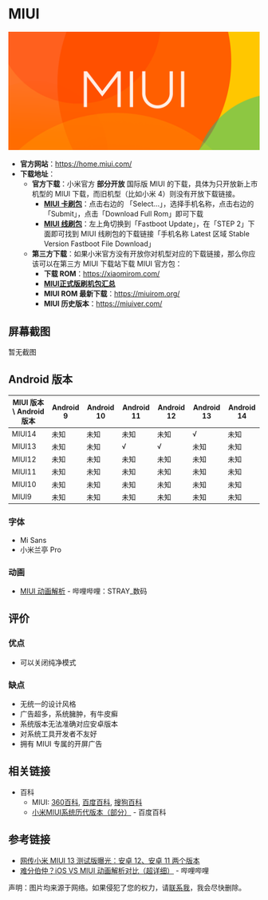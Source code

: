 # MIUI

<img class="banner-cover" src="./images/logo/miui.webp" alt="LOGO"/>

* **官方网站**：<https://home.miui.com/>
* **下载地址**：
  * **官方下载**：小米官方 **部分开放** 国际版 MIUI 的下载，具体为只开放新上市机型的 MIUI 下载，而旧机型（比如小米 4）则没有开放下载链接。
    * **[MIUI 卡刷包](https://new.c.mi.com/global/miuidownload/index)**：点击右边的 「Select...」，选择手机名称，点击右边的「Submit」，点击「Download Full Rom」即可下载
    * **[MIUI 线刷包](https://new.c.mi.com/global/miuidownload/detail/guide/1)**：左上角切换到「Fastboot Update」，在「STEP 2」下面即可找到 MIUI 线刷包的下载链接「手机名称 Latest 区域 Stable Version Fastboot File Download」
  * **第三方下载**：如果小米官方没有开放你对机型对应的下载链接，那么你应该可以在第三方 MIUI 下载站下载 MIUI 官方包：
    * **下载 ROM**：<https://xiaomirom.com/> <Badge type="tip" text="推荐" />
    * **[MIUI正式版刷机包汇总](https://xiaomishequ.feishu.cn/sheets/shtcnsRTbwSvpUsaei6B04ogI6Z)** <Badge type="tip" text="帖子汇总" />
    * **MIUI ROM 最新下载**：<https://miuirom.org/>
    * **MIUI 历史版本**：<https://miuiver.com/> <Badge type="warning" text="需要登录，安全性未知" />

## 屏幕截图

暂无截图

## Android 版本

| MIUI 版本 \ Android 版本 | Android 9 | Android 10 | Android 11 | Android 12 | Android 13 | Android 14 |
| ------------------------ | --------- | ---------- | ---------- | ---------- | ---------- | ---------- |
| MIUI14                   | 未知      | 未知       | 未知       | 未知       | √          | 未知       |
| MIUI13                   | 未知      | 未知       | √          | √          | 未知       | 未知       |
| MIUI12                   | 未知      | 未知       | 未知       | 未知       | 未知       | 未知       |
| MIUI11                   | 未知      | 未知       | 未知       | 未知       | 未知       | 未知       |
| MIUI10                   | 未知      | 未知       | 未知       | 未知       | 未知       | 未知       |
| MIUI9                    | 未知      | 未知       | 未知       | 未知       | 未知       | 未知       |

### 字体

* Mi Sans
* 小米兰亭 Pro

### 动画

* [MIUI 动画解析][animation] - 哔哩哔哩：STRAY_数码

## 评价

<Score :scoreList="scoreList" />

### 优点

* 可以关闭纯净模式

### 缺点

* 无统一的设计风格
* 广告超多，系统臃肿，有牛皮癣
* 系统版本无法准确对应安卓版本
* 对系统工具开发者不友好
* 拥有 MIUI 专属的开屏广告

## 相关链接

* 百科
  * MIUI: [360百科](https://baike.so.com/doc/5369087-5604931.html), [百度百科](https://baike.baidu.com/item/MIUI/8150208), [搜狗百科](https://baike.sogou.com/v20466533.htm)
  * [小米MIUI系统历代版本（部分）](https://baike.baidu.com/starmap/view?nodeId=a642e1fb59464a392c6f812d) - 百度百科

## 参考链接

* [网传小米 MIUI 13 测试版曝光：安卓 12、安卓 11 两个版本][13-RS]
* [难分伯仲？iOS VS MIUI 动画解析对比（超详细）][animation] - 哔哩哔哩

[animation]: https://www.bilibili.com/video/BV12h411e7p1/
[13-RS]: https://post.smzdm.com/p/aenzx5xz/

声明：图片均来源于网络。如果侵犯了您的权力，请[联系我](mailto:jesse205@qq.com)，我会尽快删除。

<script setup>

// 在这里添加数据即可打分
const scoreList = [
    {
        name: "Jesse205",
        score: 3
    },
]

</script>
